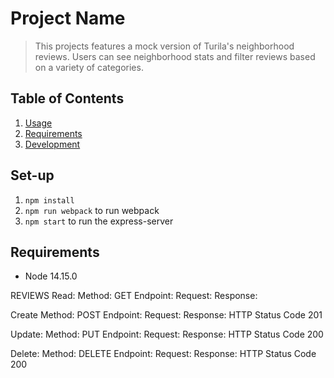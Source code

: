 # Project Name

> This projects features a mock version of Turila's neighborhood reviews. Users can see neighborhood stats and filter reviews based on a variety of categories.


## Table of Contents

1. [Usage](#Usage)
1. [Requirements](#requirements)
1. [Development](#development)

## Set-up

1. `npm install`
2. `npm run webpack` to run webpack
3. `npm start` to run the express-server

## Requirements

- Node 14.15.0


REVIEWS
Read:
Method: GET
Endpoint:
Request:
Response:

Create
Method: POST
Endpoint:
Request:
Response: HTTP Status Code 201

Update:
Method: PUT
Endpoint:
Request:
Response: HTTP Status Code 200

Delete:
Method: DELETE
Endpoint:
Request:
Response: HTTP Status Code 200

